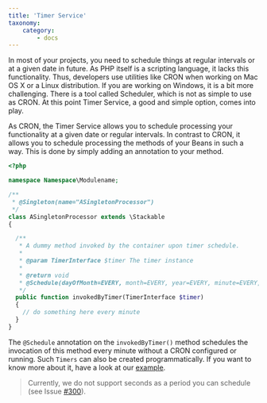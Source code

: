 ```yaml
---
title: 'Timer Service'
taxonomy:
    category:
        - docs
---
```


In most of your projects, you need to schedule things at regular intervals
or at a given date in future. As PHP itself is a scripting language, it lacks this functionality. Thus, developers use utilities like CRON when working on Mac OS X or a Linux distribution. If you
are working on Windows, it is a bit more challenging. There is a tool called Scheduler, which
is not as simple to use as CRON. At this point Timer Service, a good and simple option, comes into play.

As CRON, the Timer Service allows you to schedule processing your functionality at a given
date or regular intervals. In contrast to CRON, it allows you to schedule processing the methods
of your Beans in such a way. This is done by simply adding an annotation to your method.

```php
<?php

namespace Namespace\Modulename;

/**
 * @Singleton(name="ASingletonProcessor")
 */
class ASingletonProcessor extends \Stackable
{

  /**
   * A dummy method invoked by the container upon timer schedule.
   *
   * @param TimerInterface $timer The timer instance
   *
   * @return void
   * @Schedule(dayOfMonth=EVERY, month=EVERY, year=EVERY, minute=EVERY, hour=EVERY)
   */
  public function invokedByTimer(TimerInterface $timer)
  {
    // do something here every minute
  }
}
```

The `@Schedule` annotation on the `invokedByTimer()` method schedules the invocation of this
method every minute without a CRON configured or running. Such `Timers` can
also be created programmatically. If you want to know more about it, have a look at our [example](https://github.com/appserver-io-apps/example).

> Currently, we do not support seconds as a period you can schedule (see Issue [#300](#300)).